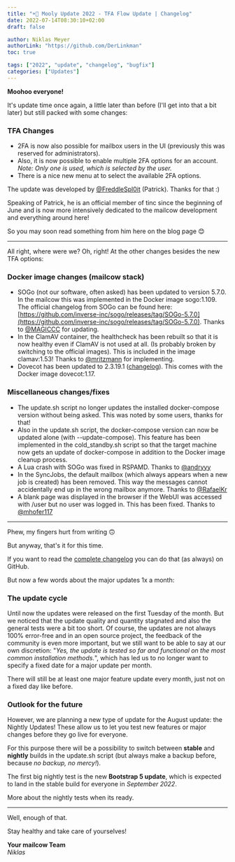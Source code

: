 ```yaml
---
title: "☀️🐄 Mooly Update 2022 - TFA Flow Update | Changelog"
date: 2022-07-14T08:30:10+02:00
draft: false

author: Niklas Meyer
authorLink: "https://github.com/DerLinkman"
toc: true

tags: ["2022", "update", "changelog", "bugfix"]
categories: ["Updates"]
---
```


**Moohoo everyone!**

It's update time once again, a little later than before (I'll get into that a bit later) but still packed with some changes:

### TFA Changes

- 2FA is now also possible for mailbox users in the UI (previously this was reserved for administrators).
- Also, it is now possible to enable multiple 2FA options for an account. <br>*Note: Only one is used, which is selected by the user.*
- There is a nice new menu at to select the available 2FA options.

The update was developed by [@FreddleSpl0it](https://github.com/FreddleSpl0it) (Patrick). Thanks for that :)

Speaking of Patrick, he is an official member of tinc since the beginning of June and is now more intensively dedicated to the mailcow development and everything around here!

So you may soon read something from him here on the blog page 😊

---

All right, where were we? Oh, right! At the other changes besides the new TFA options:

### Docker image changes (mailcow stack)

- SOGo (not our software, often asked) has been updated to version 5.7.0. In the mailcow this was implemented in the Docker image sogo:1.109. The official changelog from SOGo can be found here: [https://github.com/inverse-inc/sogo/releases/tag/SOGo-5.7.0](https://github.com/inverse-inc/sogo/releases/tag/SOGo-5.7.0). Thanks to [@MAGICCC](https://github.com/MAGICCC) for updating.
- In the ClamAV container, the healthcheck has been rebuilt so that it is now healthy even if ClamAV is not used at all. (Is probably broken by switching to the official images). This is included in the image clamav:1.53! Thanks to [@mritzmann](https://github.com/mritzmann) for implementing.
- Dovecot has been updated to 2.3.19.1 ([changelog](https://dovecot.org/doc/NEWS)). This comes with the Docker image dovecot:1.17.

### Miscellaneous changes/fixes

- The update.sh script no longer updates the installed docker-compose version without being asked. This was noted by some users, thanks for that!
- Also in the update.sh script, the docker-compose version can now be updated alone (with --update-compose). This feature has been implemented in the cold_standby.sh script so that the target machine now gets an update of docker-compose in addition to the Docker image cleanup process.
- A Lua crash with SOGo was fixed in RSPAMD. Thanks to [@andryyy](https://github.com/andryyy)
- In the SyncJobs, the default mailbox (which always appears when a new job is created) has been removed. This way the messages cannot accidentally end up in the wrong mailbox anymore. Thanks to [@RafaelKr](https://github.com/RafaelKr)
- A blank page was displayed in the browser if the WebUI was accessed with /user but no user was logged in. This has been fixed. Thanks to [@mhofer117](https://github.com/mhofer117)

---

Phew, my fingers hurt from writing 🙃

But anyway, that's it for this time.

If you want to read the [complete changelog](https://github.com/mailcow/mailcow-dockerized/releases/tag/2022-07) you can do that (as always) on GitHub.

But now a few words about the major updates 1x a month:

### The update cycle

Until now the updates were released on the first Tuesday of the month. But we noticed that the update quality and quantity stagnated and also the general tests were a bit too short. Of course, the updates are not always 100% error-free and in an open source project, the feedback of the community is even more important, but we still want to be able to say at our own discretion: "*Yes, the update is tested so far and functional on the most common installation methods.*", which has led us to no longer want to specify a fixed date for a major update per month.

There will still be at least one major feature update every month, just not on a fixed day like before.

### Outlook for the future

However, we are planning a new type of update for the August update: the Nightly Updates! These allow us to let you test new features or major changes before they go live for everyone.

For this purpose there will be a possibility to switch between **stable** and **nightly** builds in the update.sh script (but always make a backup before, because *no backup, no mercy!*).

The first big nightly test is the new **Bootstrap 5 update**, which is expected to land in the stable build for everyone in *September 2022*.

More about the nightly tests when its ready.

---

Well, enough of that.

Stay healthy and take care of yourselves!

**Your mailcow Team** <br>
*Niklas*